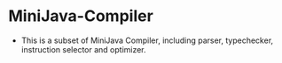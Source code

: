 # MiniJava-Compiler

- This is a subset of MiniJava Compiler, including parser, typechecker, instruction selector and optimizer.
